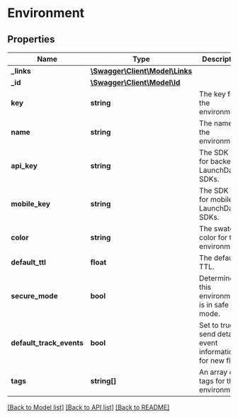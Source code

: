 # Environment

## Properties
Name | Type | Description | Notes
------------ | ------------- | ------------- | -------------
**_links** | [**\Swagger\Client\Model\Links**](Links.md) |  | [optional] 
**_id** | [**\Swagger\Client\Model\Id**](Id.md) |  | [optional] 
**key** | **string** | The key for the environment. | [optional] 
**name** | **string** | The name of the environment. | [optional] 
**api_key** | **string** | The SDK key for backend LaunchDarkly SDKs. | [optional] 
**mobile_key** | **string** | The SDK key for mobile LaunchDarkly SDKs. | [optional] 
**color** | **string** | The swatch color for the environment. | [optional] 
**default_ttl** | **float** | The default TTL. | [optional] 
**secure_mode** | **bool** | Determines if this environment is in safe mode. | [optional] 
**default_track_events** | **bool** | Set to true to send detailed event information for new flags. | [optional] 
**tags** | **string[]** | An array of tags for this environment. | [optional] 

[[Back to Model list]](../README.md#documentation-for-models) [[Back to API list]](../README.md#documentation-for-api-endpoints) [[Back to README]](../README.md)


